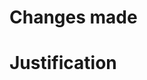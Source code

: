<!--- 
Your PR title should start with the number of the chapter(s) 
your PR affects. E.g "[4.5, 6.3] Fixed misspelling of 'transform'"
The exception is if you change a large number of chapters or none
at all.

If you are contributing any new content, you must link the issue you
created beforehand by typing "Resolves #issue-number"
--->
# Changes made
<!--- Please state what you did --->

# Justification
<!--- Please explain why this change is necessary. If changing technical
details / equations, do not assume the justification is obvious --->
